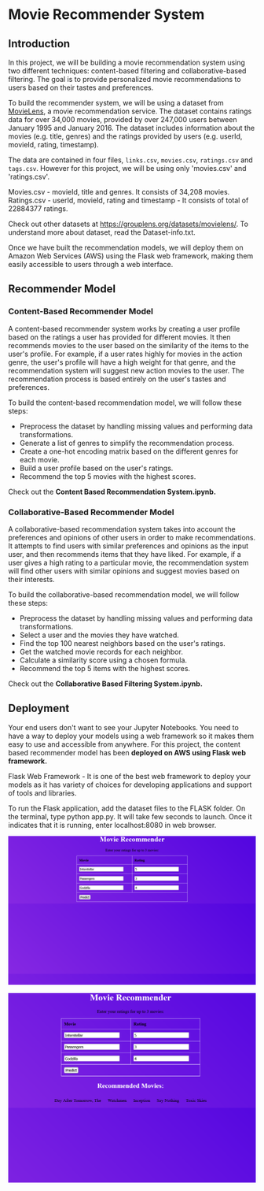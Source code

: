 # Movie Recommender System

## Introduction

In this project, we will be building a movie recommendation system using two different techniques: content-based filtering and collaborative-based filtering. The goal is to provide personalized movie recommendations to users based on their tastes and preferences.

To build the recommender system, we will be using a dataset from [MovieLens](http://movielens.org), a movie recommendation service. The dataset contains ratings data for over 34,000 movies, provided by over 247,000 users between January 1995 and January 2016. The dataset includes information about the movies (e.g. title, genres) and the ratings provided by users (e.g. userId, movieId, rating, timestamp).

The data are contained in four files, `links.csv`, `movies.csv`, `ratings.csv` and `tags.csv`. However for this project, we will be using only 'movies.csv' and 'ratings.csv'.

Movies.csv - movieId, title and genres. It consists of 34,208 movies.
Ratings.csv - userId, movieId, rating and timestamp - It consists of total of 22884377 ratings.

Check out other datasets at https://grouplens.org/datasets/movielens/. To understand more about dataset, read the Dataset-info.txt. 

Once we have built the recommendation models, we will deploy them on Amazon Web Services (AWS) using the Flask web framework, making them easily accessible to users through a web interface.

## Recommender Model

### Content-Based Recommender Model

A content-based recommender system works by creating a user profile based on the ratings a user has provided for different movies. It then recommends movies to the user based on the similarity of the items to the user's profile. For example, if a user rates highly for movies in the action genre, the user's profile will have a high weight for that genre, and the recommendation system will suggest new action movies to the user. The recommendation process is based entirely on the user's tastes and preferences.

To build the content-based recommendation model, we will follow these steps:

* Preprocess the dataset by handling missing values and performing data transformations.
* Generate a list of genres to simplify the recommendation process.
* Create a one-hot encoding matrix based on the different genres for each movie.
* Build a user profile based on the user's ratings.
* Recommend the top 5 movies with the highest scores.

Check out the <b>Content Based Recommendation System.ipynb.</b>

### Collaborative-Based Recommender Model

A collaborative-based recommendation system takes into account the preferences and opinions of other users in order to make recommendations. It attempts to find users with similar preferences and opinions as the input user, and then recommends items that they have liked. For example, if a user gives a high rating to a particular movie, the recommendation system will find other users with similar opinions and suggest movies based on their interests.

To build the collaborative-based recommendation model, we will follow these steps:

* Preprocess the dataset by handling missing values and performing data transformations.
* Select a user and the movies they have watched.
* Find the top 100 nearest neighbors based on the user's ratings.
* Get the watched movie records for each neighbor.
* Calculate a similarity score using a chosen formula.
* Recommend the top 5 items with the highest scores.

Check out the <b>Collaborative Based Filtering System.ipynb.</b>

## Deployment

Your end users don't want to see your Jupyter Notebooks. You need to have a way to deploy your models using a web framework so it makes them easy to use and accessible from anywhere. For this project, the content based recommender model has been <b> deployed on AWS using Flask web framework. </b>

Flask Web Framework - It is one of the best web framework to deploy your models as it has variety of choices for developing applications and support of tools and libraries.

To run the Flask application, add the dataset files to the FLASK folder. On the terminal, type python app.py. It will take few seconds to launch. Once it indicates that it is running, enter localhost:8080 in web browser.

![alt text](https://github.com/adiark/Movie-Recommendation/blob/main/FLASK/app_images/Picture_1.png)

![alt text](https://github.com/adiark/Movie-Recommendation/blob/main/FLASK/app_images/Picture_2.png)
